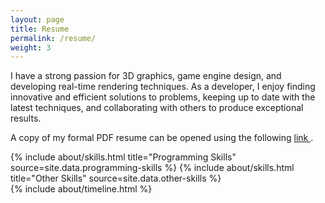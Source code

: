 ```yaml
---
layout: page
title: Resume
permalink: /resume/
weight: 3
---
```


I have a strong passion for 3D graphics, game engine design, and 
developing real-time rendering techniques. As a developer, I enjoy finding innovative and efficient solutions to problems,
keeping up to date with the latest techniques, and collaborating with others to produce exceptional results.


A copy of my formal PDF resume can be opened using the following
<a href="{{site.baseurl}}/assets/doc/resume-alessandro-genovese.pdf" target="_blank"> link </a>.


<div class="row">
{% include about/skills.html title="Programming Skills" source=site.data.programming-skills %}
{% include about/skills.html title="Other Skills" source=site.data.other-skills %}
</div>

<div class="row">
{% include about/timeline.html %}
</div>